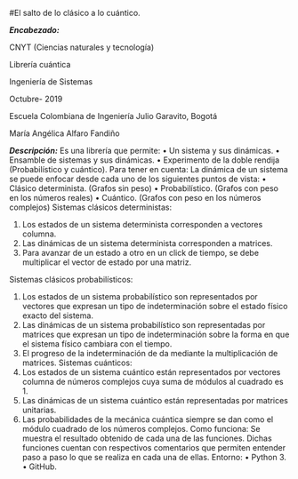 #El salto de lo clásico a lo cuántico.

***Encabezado:***

CNYT (Ciencias naturales y tecnología)

Librería cuántica

Ingeniería de Sistemas

Octubre- 2019

Escuela Colombiana de Ingeniería Julio Garavito, Bogotá

María Angélica Alfaro Fandiño

***Descripción:***
Es una librería que permite:
•	Un sistema y sus dinámicas.
•	Ensamble de sistemas y sus dinámicas.
•	Experimento de la doble rendija (Probabilístico y cuántico).
Para tener en cuenta:
La dinámica de un sistema se puede enfocar desde cada uno de los siguientes puntos de vista:
•	Clásico determinista. (Grafos sin peso)
•	Probabilístico. (Grafos con peso en los números reales)
•	Cuántico. (Grafos con peso en los números complejos)
Sistemas clásicos deterministas:
1.	Los estados de un sistema determinista corresponden a vectores columna.
2.	Las dinámicas de un sistema determinista corresponden a matrices.
3.	Para avanzar de un estado a otro en un click de tiempo, se debe multiplicar el vector de estado por una matriz.


Sistemas clásicos probabilísticos:
1.	Los estados de un sistema probabilístico son representados por vectores que expresan un tipo de indeterminación sobre el estado físico exacto del sistema.
2.	Las dinámicas de un sistema probabilístico son representadas por matrices que expresan un tipo de indeterminación sobre la forma en que el sistema físico cambiara con el tiempo.
3.	El progreso de la indeterminación de da mediante la multiplicación de matrices.
Sistemas cuánticos:
1.	Los estados de un sistema cuántico están representados por vectores columna de números complejos cuya suma de módulos al cuadrado es 1.
2.	Las dinámicas de un sistema cuántico están representadas por matrices unitarias.
3.	Las probabilidades de la mecánica cuántica siempre se dan como el módulo cuadrado de los números complejos.
Como funciona:
Se muestra el resultado obtenido de cada una de las funciones. Dichas funciones cuentan con respectivos comentarios que permiten entender paso a paso lo que se realiza en cada una de ellas.
Entorno:
• Python 3.
• GitHub.

